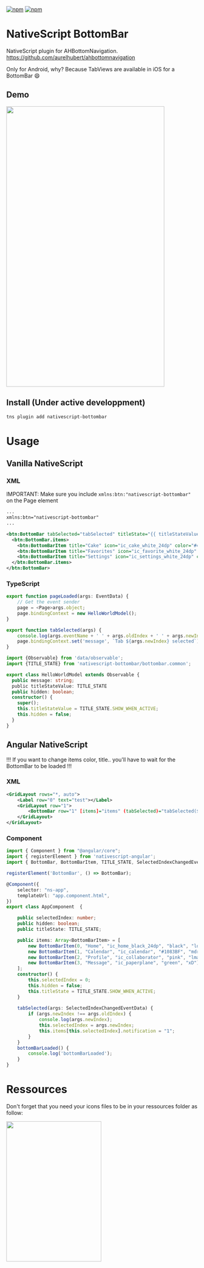 [![npm](https://img.shields.io/npm/v/nativescript-bottombar.svg)](https://www.npmjs.com/package/nativescript-bottombar)
[![npm](https://img.shields.io/npm/dt/nativescript-bottombar.svg?label=npm%20downloads)](https://www.npmjs.com/package/nativescript-bottombar)

# NativeScript BottomBar

NativeScript plugin for AHBottomNavigation.
https://github.com/aurelhubert/ahbottomnavigation

Only for Android, why? Because TabViews are available in iOS for a BottomBar :smile:

## Demo

<img src="https://github.com/rhanbIT/nativescript-bottombar/blob/master/screenshots/showcase.gif" width="416" height="736" /> 

## Install (Under active developpment)
```bash
tns plugin add nativescript-bottombar
```

# Usage



## Vanilla NativeScript



### XML

IMPORTANT: Make sure you include ``xmlns:btn:"nativescript-bottombar"`` on the Page element

```xml
...
xmlns:btn="nativescript-bottombar"
...

<btn:BottomBar tabSelected="tabSelected" titleState="{{ titleStateValue }}" hide="{{ hidden}}" > 
  <btn:BottomBar.items>
    <btn:BottomBarItem title="Cake" icon="ic_cake_white_24dp" color="#4CAF50" />
    <btn:BottomBarItem title="Favorites" icon="ic_favorite_white_24dp" color="#2196F3" />
    <btn:BottomBarItem title="Settings" icon="ic_settings_white_24dp" color="#FF4081" />
  </btn:BottomBar.items>
</btn:BottomBar>
```

### TypeScript 

```typescript
export function pageLoaded(args: EventData) {
    // Get the event sender
    page = <Page>args.object;
    page.bindingContext = new HelloWorldModel();
}

export function tabSelected(args) {
    console.log(args.eventName + ' ' + args.oldIndex + ' ' + args.newIndex)
    page.bindingContext.set('message', `Tab ${args.newIndex} selected`)
}
```

```typescript
import {Observable} from 'data/observable';
import {TITLE_STATE} from 'nativescript-bottombar/bottombar.common';

export class HelloWorldModel extends Observable {
  public message: string;
  public titleStateValue: TITLE_STATE
  public hidden: boolean;
  constructor() {
    super();
    this.titleStateValue = TITLE_STATE.SHOW_WHEN_ACTIVE;
    this.hidden = false;
  }
}
```
## Angular NativeScript

!!! If you want to change items color, title.. you'll have to wait for the BottomBar to be loaded !!!

### XML
   
```xml
<GridLayout rows="*, auto">
    <Label row="0" text="test"></Label>
    <GridLayout row="1">
        <BottomBar row="1" [items]="items" (tabSelected)="tabSelected($event)" [hide]="hidden" titleState="{{titleState}}" (loaded)="bottomBarLoaded()"></BottomBar>
    </GridLayout>
</GridLayout>
```
### Component

```typescript
import { Component } from "@angular/core";
import { registerElement } from 'nativescript-angular';
import { BottomBar, BottomBarItem, TITLE_STATE, SelectedIndexChangedEventData } from 'nativescript-bottombar';

registerElement('BottomBar', () => BottomBar);

@Component({
    selector: "ns-app",
    templateUrl: "app.component.html",
})
export class AppComponent  {

    public selectedIndex: number;
    public hidden: boolean;
    public titleState: TITLE_STATE;

    public items: Array<BottomBarItem> = [
        new BottomBarItem(0, "Home", "ic_home_black_24dp", "black", "lol"),
        new BottomBarItem(1, "Calendar", "ic_calendar", "#1083BF", "mdr"),
        new BottomBarItem(2, "Profile", "ic_collaborator", "pink", "lmao"),
        new BottomBarItem(3, "Message", "ic_paperplane", "green", "xD")
    ];
    constructor() {
        this.selectedIndex = 0;
        this.hidden = false;
        this.titleState = TITLE_STATE.SHOW_WHEN_ACTIVE;
    }
    
    tabSelected(args: SelectedIndexChangedEventData) {
        if (args.newIndex !== args.oldIndex) {
            console.log(args.newIndex);
            this.selectedIndex = args.newIndex;
            this.items[this.selectedIndex].notification = "1";
        }
    }
    bottomBarLoaded() {
        console.log('bottomBarLoaded');
    }
}
```
# Ressources

Don't forget that you need your icons files to be in your ressources folder as follow:

<img src="https://raw.githubusercontent.com/rhanbIT/nativescript-bottombar/master/screenshots/ressources.png" width="250" height="368" />
